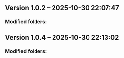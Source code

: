 
## Version 1.0.2 – 2025-10-30 22:07:47

### Modified folders:

## Version 1.0.4 – 2025-10-30 22:13:02

### Modified folders:
